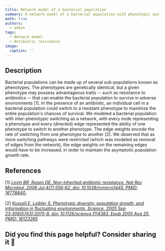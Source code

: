 ```yaml
---
title: Network model of a bacterial population
summary: A network model of a bacterial population with phenotypic switching, and some results from this model abou the asymtpotic growth rate of the population.
math: true
authors:
  - admin
tags:
  - Network model
  - Antibiotic resistance
image:
  caption: ''
---
```




## Description

Bacterial populations can be made up of several sub-populations known as phenotypes. 
The phenotypes are genetically identical, but a given phenotype may possess advantageous traits -- such as resistance to antibiotics -- 
that can enable the bacterial population to survive in adverse environments [1]. 
In the presence of an antibiotic, an individual cell in a bacterial population could switch to a resistant phenotype
to maximize the entire population's chances of survival. We modeled a bacterial population with inter-phenotypic switching
as a network, with every node representing a phenotype and every (directed) edge represented the ability of 
one phenotype to switch to another phenotype. 
The edge weights encode the rate of switching from one phenotype to another [2].
We observed that as more switching pathways were restricted (which was modeled as removal of edges from the network), the edge weights on the remaining edges
would have to be increased, in order to maintain the asymptotic population growth rate.


## References

[1] <cite><a href="https://pubmed.ncbi.nlm.nih.gov/16778840/"> Levin BR, Rozen DE. Non-inherited antibiotic resistance. Nat Rev Microbiol. 2006 Jul;4(7):556-62. doi: 10.1038/nrmicro1445. PMID: 16778840. </a></cite> 
<br/>
<br/>
[2] <cite><a href="https://pubmed.ncbi.nlm.nih.gov/16123265/"> Kussell E, Leibler S. Phenotypic diversity, population growth, and information in fluctuating environments. Science. 2005 Sep 23;309(5743):2075-8. doi: 10.1126/science.1114383. Epub 2005 Aug 25. PMID: 16123265 </a></cite>
<br/>


## Did you find this page helpful? Consider sharing it 🙌
